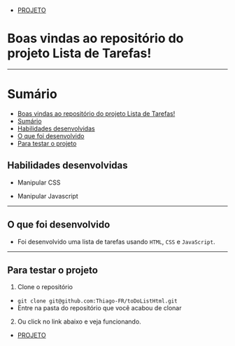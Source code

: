 * [PROJETO](https://thiago-fr.github.io/toDoListHtml/)

# Boas vindas ao repositório do projeto Lista de Tarefas! <a name="boas-vindas-ao-repositorio-do-projeto-pixels-arte"></a>

---

# Sumário <a name="sumario"></a>

- [Boas vindas ao repositório do projeto Lista de Tarefas!](#boas-vindas-ao-repositorio-do-projeto-pixels-arte)
- [Sumário](#sumario)
- [Habilidades desenvolvidas](#habilidades)
- [O que foi desenvolvido](#o-que-foi-desenvolvido)
- [Para testar o projeto](#testar-o-projeto)

## Habilidades desenvolvidas <a name="habilidades"></a>

- Manipular CSS

- Manipular Javascript

---

## O que foi desenvolvido <a name="o-que-foi-desenvolvido"></a>

- Foi desenvolvido uma lista de tarefas usando `HTML`, `CSS` e `JavaScript`.

---

## Para testar o projeto <a name="testar-o-projeto"></a>

1. Clone o repositório
  * `git clone git@github.com:Thiago-FR/toDoListHtml.git`
  * Entre na pasta do repositório que você acabou de clonar

2. Ou click no link abaixo e veja funcionando.
  * [PROJETO](https://thiago-fr.github.io/toDoListHtml/)


